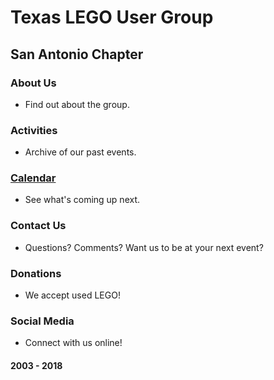 # Texas LEGO User Group
## San Antonio Chapter

### About Us
- Find out about the group.

### Activities
- Archive of our past events.

### [Calendar](calendar.md)
- See what's coming up next.

### Contact Us
- Questions? Comments? Want us to be at your next event?

### Donations
- We accept used LEGO!

### Social Media
- Connect with us online!

#### 2003 - 2018
